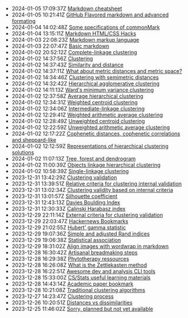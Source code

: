 * 2024-01-05 17:09:37Z [Markdown cheatsheet](../45)
* 2024-01-05 10:21:41Z [GitHub Flavored markdown and advanced formating](../43)
* 2024-01-04 14:02:48Z [Some specifications of commonMark ](../42)
* 2024-01-04 13:15:11Z [Markdown HTML/CSS Hacks](../44)
* 2024-01-03 22:08:23Z [Markdown markup language](../40)
* 2024-01-03 22:07:47Z [Basic markdown](../41)
* 2024-01-02 20:52:12Z [Complete-linkage clustering](../30)
* 2024-01-02 14:37:56Z [Clustering](../5)
* 2024-01-02 14:37:43Z [Similarity and distance](../3)
* 2024-01-02 14:37:11Z [What about metric distances and metric space?](../16)
* 2024-01-02 14:34:46Z [Clustering with semimetric distances](../17)
* 2024-01-02 14:32:42Z [Hierarchical agglomerative clustering](../32)
* 2024-01-02 14:11:13Z [Ward's minimum variance clustering](../39)
* 2024-01-02 12:37:58Z [Average hierarchical clustering](../34)
* 2024-01-02 12:34:31Z [Weighted centroid clustering](../38)
* 2024-01-02 12:34:06Z [Intermediate-linkage clustering](../31)
* 2024-01-02 12:29:41Z [Weighted arithmetic average clustering](../36)
* 2024-01-02 12:28:49Z [Unweighted centroid clustering](../37)
* 2024-01-02 12:22:59Z [Unweighted arithmetic average clustering](../35)
* 2024-01-02 12:17:22Z [Cophenetic distances, cophenetic correlations and sheppard-like](../23)
* 2024-01-02 12:12:59Z [Representations of hierarchical clustering solutions](../33)
* 2024-01-02 11:07:13Z [Tree, forest and dendrogram](../18)
* 2024-01-02 11:00:39Z [Objects linkage hierarchical clustering](../28)
* 2024-01-02 10:58:39Z [Single-linkage clustering](../29)
* 2023-12-31 13:42:29Z [Clustering validation](../9)
* 2023-12-31 13:39:51Z [Relative criteria for clustering internal validation](../27)
* 2023-12-31 13:02:34Z [Clustering validity based on internal criteria](../10)
* 2023-12-31 13:01:57Z [Silhouette coefficient](../26)
* 2023-12-31 12:43:13Z [Davies Boulding Index](../25)
* 2023-12-31 12:30:33Z [Calinski Harabasz index](../24)
* 2023-12-29 22:11:14Z [External criteria for clustering validation](../20)
* 2023-12-29 22:03:47Z [Hackernews Bookmarks](../8)
* 2023-12-29 21:02:55Z [Hubert' gamma statistic](../22)
* 2023-12-29 19:07:36Z [Simple and adjusted Rand indices](../21)
* 2023-12-29 19:06:38Z [Statistical association](../2)
* 2023-12-29 18:31:02Z [Align images with wordwrap in markdown](../19)
* 2023-12-28 16:30:42Z [Artisanal breadmaking steps](../15)
* 2023-12-28 16:29:38Z [Phytotherapy ressources](../14)
* 2023-12-28 16:26:08Z [What is the Zettlekasten method](../1)
* 2023-12-28 16:22:51Z [Awesome dev and analysis CLI tools](../13)
* 2023-12-28 15:33:00Z [CS/Stats useful learning materials](../12)
* 2023-12-28 14:43:14Z [Academic paper bookmark](../11)
* 2023-12-28 10:21:08Z [Traditional clustering algorithms](../7)
* 2023-12-27 14:23:47Z [Clustering process](../6)
* 2023-12-26 10:20:51Z [Distances vs dissimilarities](../4)
* 2023-12-25 11:46:02Z [Sorry, planned but not yet available](../0)
